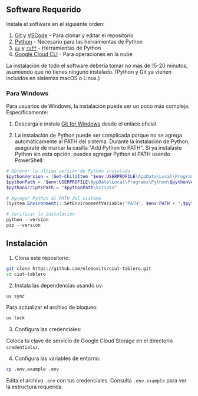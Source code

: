## Software Requerido

Instala el software en el siguiente orden:

1. [Git](https://git-scm.com/book/en/v2/Getting-Started-Installing-Git) y [VSCode](https://code.visualstudio.com/download) - Para clonar y editar el repositorio
2. [Python](https://www.python.org/downloads/) - Necesario para las herramientas de Python
3. [`uv`](https://docs.astral.sh/uv/) y [`ruff`](https://docs.astral.sh/ruff/) - Herramientas de Python
4. [Google Cloud CLI](https://cloud.google.com/sdk/docs/install) - Para operaciones en la nube

La instalación de todo el software debería tomar no más de 15-20 minutos, asumiendo que no tienes ninguno instalado. (Python y Git ya vienen incluidos en sistemas macOS o Linux.)

### Para Windows

Para usuarios de Windows, la instalación puede ser un poco más compleja. Específicamente:

1. Descarga e instala [Git for Windows](https://github.com/git-for-windows/git/releases/latest) desde el enlace oficial.

2. La instalación de Python puede ser complicada porque no se agrega automáticamente al PATH del sistema. Durante la instalación de Python, asegúrate de marcar la casilla "Add Python to PATH". Si ya instalaste Python sin esta opción, puedes agregar Python al PATH usando PowerShell:

```powershell
# Obtener la última versión de Python instalada
$pythonVersion = (Get-ChildItem "$env:USERPROFILE\AppData\Local\Programs\Python" -Directory | Sort-Object Name -Descending | Select-Object -First 1).Name
$pythonPath = "$env:USERPROFILE\AppData\Local\Programs\Python\$pythonVersion"
$pythonScriptsPath = "$pythonPath\Scripts"

# Agregar Python al PATH del sistema
[System.Environment]::SetEnvironmentVariable('PATH', $env:PATH + ";$pythonPath;$pythonScriptsPath", "User")

# Verificar la instalación
python --version
pip --version
```

## Instalación

1. Clona este repositorio:

```bash
git clone https://github.com/nlebovits/ciut-tablero.git
cd ciut-tablero
```

2. Instala las dependencias usando uv:

```bash
uv sync
```

Para actualizar el archivo de bloqueo:

```bash
uv lock
```

3. Configura las credenciales:

Coloca tu clave de servicio de Google Cloud Storage en el directorio `credentials/`.

4. Configura las variables de entorno:

```bash
cp .env.example .env
```

Edita el archivo `.env` con tus credenciales. Consulta `.env.example` para ver la estructura requerida.
